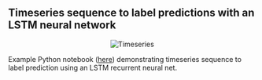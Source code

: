 Timeseries sequence to label predictions with an LSTM neural network
--

<p align="center" >
  <img src="https://raw.github.com/samuelleach/lstm-sequence-to-label/master/figures/timeseries.png" alt="Timeseries" title="Timeseries">
</p>


Example Python notebook ([here](http://nbviewer.ipython.org/github/samuelleach/lstm-sequence-to-label/master/blob/master/notebooks/1.0-sl-lstm-sequence-to-label.ipynb)) demonstrating timeseries sequence to label prediction using an LSTM recurrent neural net.
